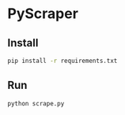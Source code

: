 # PyScraper

## Install

```bash
pip install -r requirements.txt
```

## Run

```bash
python scrape.py
```
